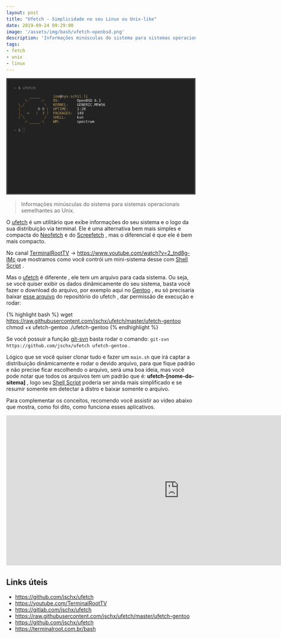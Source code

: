 ```yaml
---
layout: post
title: "Ufetch - Simplicidade no seu Linux ou Unix-like"
date: 2019-09-24 09:29:00
image: '/assets/img/bash/ufetch-openbsd.png'
description: 'Informações minúsculas do sistema para sistemas operacionais semelhantes ao Unix.'
tags:
- fetch
- unix
- linux
---
```


![Ufetch - Simplicidade no seu Linux ou Unix-like](/assets/img/bash/ufetch-openbsd.png)


> Informações minúsculas do sistema para sistemas operacionais semelhantes ao Unix.

O [ufetch](https://github.com/jschx/ufetch) é um utilitário que exibe informações do seu sistema e o logo da sua distribuição via terminal. Ele é uma alternativa bem mais simples e compacta do [Neofetch]() e do [Screefetch]() , mas o diferencial é que ele é bem mais compacto.

No canal [TerminalRootTV](https://youtube.com/TerminalRootTV) → <https://www.youtube.com/watch?v=2_tnd8g-IMc> que mostramos como você contrói um mini-sistema desse com [Shell Script](https://terminalroot.com.br/shell) .

Mas o [ufetch](https://gitlab.com/jschx/ufetch) é diferente , ele tem um arquivo para cada sistema. Ou seja, se você quiser exibir os dados dinâmicamente do seu sistema, basta você fazer o download do arquivo, por exemplo aqui no [Gentoo]() , eu só precisaria baixar [esse arquivo](https://github.com/jschx/ufetch/blob/master/ufetch-gentoo) do repositório do ufetch , dar permissão de execução e rodar:

{% highlight bash %}
wget https://raw.githubusercontent.com/jschx/ufetch/master/ufetch-gentoo
chmod +x ufetch-gentoo
./ufetch-gentoo
{% endhighlight %}

Se você possuir a função [git-svn]() basta rodar o comando: `git-svn https://github.com/jschx/ufetch ufetch-gentoo` .

Lógico que se você quiser clonar tudo e fazer um `main.sh` que irá captar a distribuição dinâmicamente e rodar o devido arquivo, para que fique padrão e não precise ficar escolhendo o arquivo, será uma boa ideia, mas você pode notar que todos os arquivos tem um padrão que é: **ufetch-[nome-do-sitema]** , logo seu [Shell Script](https://terminalroot.com.br/bash) poderia ser ainda mais simplificado e se resumir somente em detectar a distro e baixar somente o arquivo.

Para complementar os conceitos, recomendo você assistir ao vídeo abaixo que mostra, como foi dito, como funciona esses aplicativos.

<iframe width="920" height="400" src="https://www.youtube.com/embed/2_tnd8g-IMc" frameborder="0" allow="accelerometer; autoplay; encrypted-media; gyroscope; picture-in-picture" allowfullscreen></iframe>

## Links úteis

+ <https://github.com/jschx/ufetch>
+ <https://youtube.com/TerminalRootTV>
+ <https://gitlab.com/jschx/ufetch>
+ <https://raw.githubusercontent.com/jschx/ufetch/master/ufetch-gentoo>
+ <https://github.com/jschx/ufetch>
+ <https://terminalroot.com.br/bash>
    


